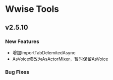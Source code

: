 # Wwise Tools
## v2.5.10
### New Features
- 增加ImportTabDelemitedAsync
- AsVoice修改为AsActorMixer，暂时保留AsVoice
### Bug Fixes